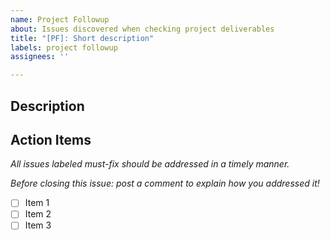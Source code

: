 ```yaml
---
name: Project Followup
about: Issues discovered when checking project deliverables
title: "[PF]: Short description"
labels: project followup
assignees: ''

---
```


## Description

## Action Items

_All issues labeled must-fix should be addressed in a timely manner._

_Before closing this issue: post a comment to explain how you addressed it!_

- [ ] Item 1
- [ ] Item 2
- [ ] Item 3
